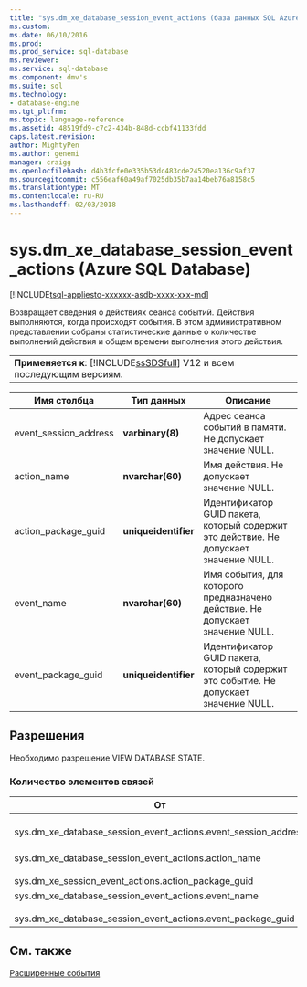 ```yaml
---
title: "sys.dm_xe_database_session_event_actions (база данных SQL Azure) | Документы Microsoft"
ms.custom: 
ms.date: 06/10/2016
ms.prod: 
ms.prod_service: sql-database
ms.reviewer: 
ms.service: sql-database
ms.component: dmv's
ms.suite: sql
ms.technology:
- database-engine
ms.tgt_pltfrm: 
ms.topic: language-reference
ms.assetid: 48519fd9-c7c2-434b-848d-ccbf41133fdd
caps.latest.revision: 
author: MightyPen
ms.author: genemi
manager: craigg
ms.openlocfilehash: d4b3fcfe0e335b53dc483cde24520ea136c9af37
ms.sourcegitcommit: c556eaf60a49af7025db35b7aa14beb76a8158c5
ms.translationtype: MT
ms.contentlocale: ru-RU
ms.lasthandoff: 02/03/2018
---
```

# <a name="sysdmxedatabasesessioneventactions-azure-sql-database"></a>sys.dm_xe_database_session_event_actions (Azure SQL Database)
[!INCLUDE[tsql-appliesto-xxxxxx-asdb-xxxx-xxx-md](../../includes/tsql-appliesto-xxxxxx-asdb-xxxx-xxx-md.md)]

  Возвращает сведения о действиях сеанса событий. Действия выполняются, когда происходят события. В этом административном представлении собраны статистические данные о количестве выполнений действия и общем времени выполнения этого действия.  
  
||  
|-|  
|**Применяется к**: [!INCLUDE[ssSDSfull](../../includes/sssdsfull-md.md)] V12 и всем последующим версиям.|  
  
|Имя столбца|Тип данных|Описание|  
|-----------------|---------------|-----------------|  
|event_session_address|**varbinary(8)**|Адрес сеанса событий в памяти. Не допускает значение NULL.|  
|action_name|**nvarchar(60)**|Имя действия. Не допускает значение NULL.|  
|action_package_guid|**uniqueidentifier**|Идентификатор GUID пакета, который содержит это действие. Не допускает значение NULL.|  
|event_name|**nvarchar(60)**|Имя события, для которого предназначено действие. Не допускает значение NULL.|  
|event_package_guid|**uniqueidentifier**|Идентификатор GUID пакета, который содержит это событие. Не допускает значение NULL.|  
  
## <a name="permissions"></a>Разрешения  
 Необходимо разрешение VIEW DATABASE STATE.  
  
### <a name="relationship-cardinalities"></a>Количество элементов связей  
  
|От|Чтобы|Связь|  
|----------|--------|------------------|  
|sys.dm_xe_database_session_event_actions.event_session_address|sys.dm_xe_database_sessions.address|«многие к одному»|  
|sys.dm_xe_database_session_event_actions.action_name<br /><br /> sys.dm_xe_session_event_actions.action_package_guid|sys.dm_xe_objects.name<br /><br /> sys.dm_xe_database_session_events.event_package_guid|«многие к одному»|  
|sys.dm_xe_database_session_event_actions.event_name<br /><br /> sys.dm_xe_database_session_event_actions.event_package_guid|sys.dm_xe_objects.name<br /><br /> sys.dm_xe_objects.package_guid|«многие к одному»|  
  
## <a name="see-also"></a>См. также  
 [Расширенные события](../../relational-databases/extended-events/extended-events.md)  
  
  
